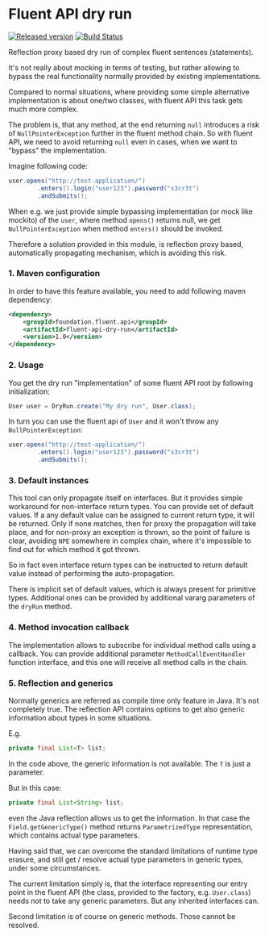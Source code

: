 # Fluent API dry run
[![Released version](https://img.shields.io/maven-central/v/foundation.fluent.api/fluent-api-dry-run.svg)](https://search.maven.org/#search%7Cga%7C1%7Cfluent-api-dry-run)
[![Build Status](https://travis-ci.org/c0stra/fluent-api-dry-run.svg?branch=master)](https://travis-ci.org/c0stra/fluent-api-dry-run)

Reflection proxy based dry run of complex fluent sentences (statements).

It's not really about mocking in terms of testing, but rather allowing to
bypass the real functionality normally provided by existing implementations.

Compared to normal situations, where providing some simple alternative implementation
is about one/two classes, with fluent API this task gets much more complex.

The problem is, that any method, at the end returning `null` introduces a risk
of `NullPointerException` further in the fluent method chain. So with fluent API, we need to avoid
returning `null` even in cases, when we want to "bypass" the implementation.

Imagine following code:
```java
user.opens("http://test-application/")
        .enters().login("user123").password("s3cr3t")
        .andSubmits();
```

When e.g. we just provide simple bypassing implementation (or mock like mockito) of the `user`,
where method `opens()` returns null, we get `NullPointerException` when method `enters()` should be invoked.

Therefore a solution provided in this module, is reflection proxy based, automatically propagating
mechanism, which is avoiding this risk.

### 1. Maven configuration
In order to have this feature available, you need to add following maven dependency:
```xml
<dependency>
    <groupId>foundation.fluent.api</groupId>
    <artifactId>fluent-api-dry-run</artifactId>
    <version>1.0</version>
</dependency>
```

### 2. Usage
You get the dry run "implementation" of some fluent API root by following initialization:
```java
User user = DryRun.create("My dry run", User.class);
```
In turn you can use the fluent api of `User` and it won't throw any `NullPointerException`:
```java
user.opens("http://test-application/")
        .enters().login("user123").password("s3cr3t")
        .andSubmits();
```

### 3. Default instances
This tool can only propagate itself on interfaces. But it provides simple workaround for non-interface return types.
You can provide set of default values. If a any default value can be assigned to current return type, it will be returned.
Only if none matches, then for proxy the propagation will take place, and for non-proxy an exception is thrown, so the
point of failure is clear, avoiding `NPE` somewhere in complex chain, where it's impossible to find
out for which method it got thrown.

So in fact even interface return types can be instructed to return default value instead of performing
the auto-propagation.

There is implicit set of default values, which is always present for primitive types.
Additional ones can be provided by additional vararg parameters of the `dryRun` method.

### 4. Method invocation callback
The implementation allows to subscribe for individual method calls using a callback.
You can provide additional parameter `MethodCallEventHandler` function interface, and this one will receive
all method calls in the chain.

### 5. Reflection and generics
Normally generics are referred as compile time only feature in Java. It's not completely
true. The reflection API contains options to get also generic information about types in some
situations.

E.g.
```java
private final List<T> list;
```
In the code above, the generic information is not available. The `T` is just a parameter.

But in this case:
```java
private final List<String> list;
```
even the Java reflection allows us to get the information. In that case
the `Field.getGenericType()` method returns `ParametrizedType` representation, which contains
actual type parameters.

Having said that, we can overcome the standard limitations of runtime type erasure, and still
get / resolve actual type parameters in generic types, under some circumstances.

The current limitation simply is, that the interface representing our entry point in the fluent API
(the class, provided to the factory, e.g. `User.class`) needs not to take any generic parameters.
But any inherited interfaces can.

Second limitation is of course on generic methods. Those cannot be resolved.